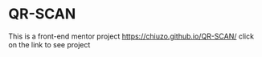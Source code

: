 # QR-SCAN
This is a front-end mentor project
https://chiuzo.github.io/QR-SCAN/ click on the link to see project
